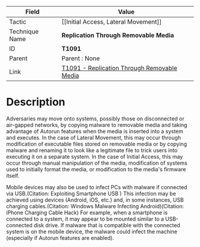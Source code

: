 
|Field|Value|
|---|---|
|Tactic|[[Initial Access,  Lateral Movement]]|
|Technique Name|**Replication Through Removable Media**|
|ID|**T1091**|
|Parent|Parent : None|
|Link|[T1091 - Replication Through Removable Media](https://attack.mitre.org/techniques/T1091)|

# Description

Adversaries may move onto systems, possibly those on disconnected or air-gapped networks, by copying malware to removable media and taking advantage of Autorun features when the media is inserted into a system and executes. In the case of Lateral Movement, this may occur through modification of executable files stored on removable media or by copying malware and renaming it to look like a legitimate file to trick users into executing it on a separate system. In the case of Initial Access, this may occur through manual manipulation of the media, modification of systems used to initially format the media, or modification to the media's firmware itself.

Mobile devices may also be used to infect PCs with malware if connected via USB.(Citation: Exploiting Smartphone USB ) This infection may be achieved using devices (Android, iOS, etc.) and, in some instances, USB charging cables.(Citation: Windows Malware Infecting Android)(Citation: iPhone Charging Cable Hack) For example, when a smartphone is connected to a system, it may appear to be mounted similar to a USB-connected disk drive. If malware that is compatible with the connected system is on the mobile device, the malware could infect the machine (especially if Autorun features are enabled).